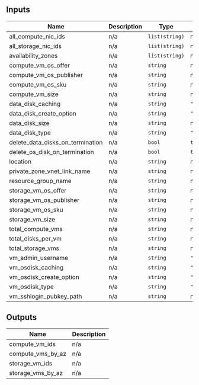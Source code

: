 ## Inputs

| Name | Description | Type | Default | Required |
|------|-------------|------|---------|:-----:|
| all\_compute\_nic\_ids | n/a | `list(string)` | n/a | yes |
| all\_storage\_nic\_ids | n/a | `list(string)` | n/a | yes |
| availability\_zones | n/a | `list(string)` | n/a | yes |
| compute\_vm\_os\_offer | n/a | `string` | n/a | yes |
| compute\_vm\_os\_publisher | n/a | `string` | n/a | yes |
| compute\_vm\_os\_sku | n/a | `string` | n/a | yes |
| compute\_vm\_size | n/a | `string` | n/a | yes |
| data\_disk\_caching | n/a | `string` | `"ReadWrite"` | no |
| data\_disk\_create\_option | n/a | `string` | `"Empty"` | no |
| data\_disk\_size | n/a | `string` | n/a | yes |
| data\_disk\_type | n/a | `string` | `"Empty"` | no |
| delete\_data\_disks\_on\_termination | n/a | `bool` | `true` | no |
| delete\_os\_disk\_on\_termination | n/a | `bool` | `true` | no |
| location | n/a | `string` | n/a | yes |
| private\_zone\_vnet\_link\_name | n/a | `string` | n/a | yes |
| resource\_group\_name | n/a | `string` | n/a | yes |
| storage\_vm\_os\_offer | n/a | `string` | n/a | yes |
| storage\_vm\_os\_publisher | n/a | `string` | n/a | yes |
| storage\_vm\_os\_sku | n/a | `string` | n/a | yes |
| storage\_vm\_size | n/a | `string` | n/a | yes |
| total\_compute\_vms | n/a | `string` | n/a | yes |
| total\_disks\_per\_vm | n/a | `string` | n/a | yes |
| total\_storage\_vms | n/a | `string` | n/a | yes |
| vm\_admin\_username | n/a | `string` | `"azureuser"` | no |
| vm\_osdisk\_caching | n/a | `string` | `"ReadWrite"` | no |
| vm\_osdisk\_create\_option | n/a | `string` | `"FromImage"` | no |
| vm\_osdisk\_type | n/a | `string` | `"Standard_LRS"` | no |
| vm\_sshlogin\_pubkey\_path | n/a | `string` | n/a | yes |

## Outputs

| Name | Description |
|------|-------------|
| compute\_vm\_ids | n/a |
| compute\_vms\_by\_az | n/a |
| storage\_vm\_ids | n/a |
| storage\_vms\_by\_az | n/a |

